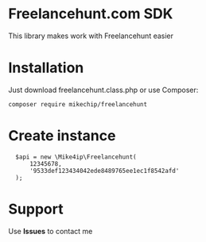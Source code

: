 # Freelancehunt.com SDK

This library makes work with Freelancehunt easier

# Installation

Just download freelancehunt.class.php or use Composer:

```
composer require mikechip/freelancehunt
```

# Create instance

```
  $api = new \Mike4ip\Freelancehunt(
      12345678, 
      '9533def123434042ede8489765ee1ec1f8542afd'
  );
```

# Support
Use **Issues** to contact me